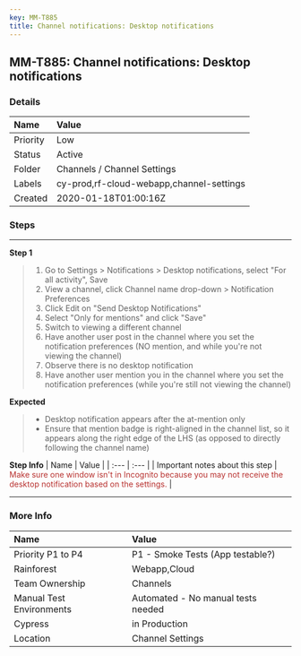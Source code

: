 ```yaml
---
key: MM-T885
title: Channel notifications: Desktop notifications
---
```


## MM-T885: Channel notifications: Desktop notifications

### Details

| Name     | Value                                    |
| :------- | :--------------------------------------- |
| Priority | Low                                      |
| Status   | Active                                   |
| Folder   | Channels / Channel Settings              |
| Labels   | cy-prod,rf-cloud-webapp,channel-settings |
| Created  | 2020-01-18T01:00:16Z                     |

### Steps

<hr/>

**Step 1**

> <article><ol><li>Go to Settings &gt; Notifications &gt; Desktop notifications, select "For all activity", Save</li><li>View a channel, click Channel name drop-down &gt; Notification Preferences</li><li>Click Edit on "Send Desktop Notifications"</li><li>Select "Only for mentions" and click "Save"</li><li>Switch to viewing a different channel</li><li>Have another user post in the channel where you set the notification preferences (NO mention, and while you're not viewing the channel)</li><li>Observe there is no desktop notification</li><li>Have another user mention you in the channel where you set the notification preferences (while you're still not viewing the channel)</li></ol></article>

**Expected**

> <article><ul><li>Desktop notification appears after the at-mention only</li><li>Ensure that mention badge is right-aligned in the channel list, so it appears along the right edge of the LHS (as opposed to directly following the channel name)</li></ul></article>

**Step Info**
| Name | Value |
| :--- | :--- |
| Important notes about this step | <span style="color:rgb(184, 49, 47)">Make sure one window isn't in Incognito because you may not receive the desktop notification based on the settings.</span> |

<hr/>

### More Info

| Name                     | Value                              |
| :----------------------- | :--------------------------------- |
| Priority P1 to P4        | P1 - Smoke Tests (App testable?)   |
| Rainforest               | Webapp,Cloud                       |
| Team Ownership           | Channels                           |
| Manual Test Environments | Automated - No manual tests needed |
| Cypress                  | in Production                      |
| Location                 | Channel Settings                   |
